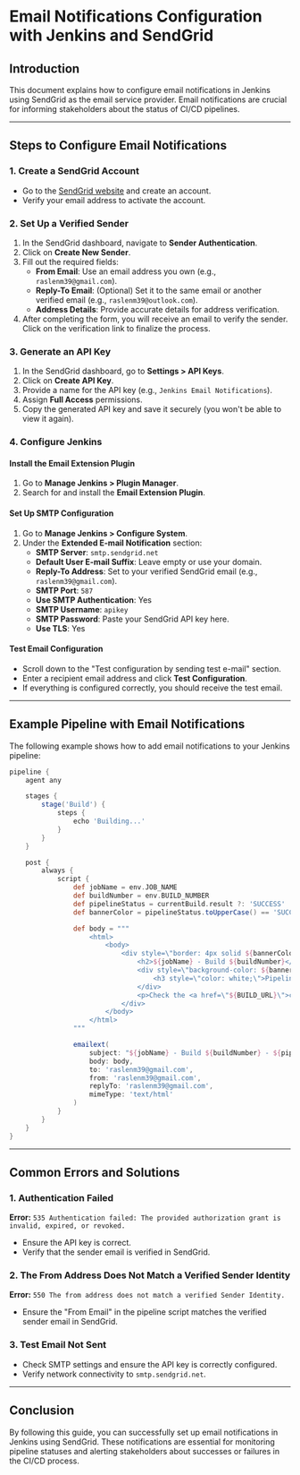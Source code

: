 # Email Notifications Configuration with Jenkins and SendGrid

## **Introduction**
This document explains how to configure email notifications in Jenkins using SendGrid as the email service provider. Email notifications are crucial for informing stakeholders about the status of CI/CD pipelines.

---

## **Steps to Configure Email Notifications**

### **1. Create a SendGrid Account**
- Go to the [SendGrid website](https://sendgrid.com/) and create an account.
- Verify your email address to activate the account.

### **2. Set Up a Verified Sender**
1. In the SendGrid dashboard, navigate to **Sender Authentication**.
2. Click on **Create New Sender**.
3. Fill out the required fields:
   - **From Email**: Use an email address you own (e.g., `raslenm39@gmail.com`).
   - **Reply-To Email**: (Optional) Set it to the same email or another verified email (e.g., `raslenm39@outlook.com`).
   - **Address Details**: Provide accurate details for address verification.
4. After completing the form, you will receive an email to verify the sender. Click on the verification link to finalize the process.

### **3. Generate an API Key**
1. In the SendGrid dashboard, go to **Settings > API Keys**.
2. Click on **Create API Key**.
3. Provide a name for the API key (e.g., `Jenkins Email Notifications`).
4. Assign **Full Access** permissions.
5. Copy the generated API key and save it securely (you won't be able to view it again).

### **4. Configure Jenkins**

#### **Install the Email Extension Plugin**
1. Go to **Manage Jenkins > Plugin Manager**.
2. Search for and install the **Email Extension Plugin**.

#### **Set Up SMTP Configuration**
1. Go to **Manage Jenkins > Configure System**.
2. Under the **Extended E-mail Notification** section:
   - **SMTP Server**: `smtp.sendgrid.net`
   - **Default User E-mail Suffix**: Leave empty or use your domain.
   - **Reply-To Address**: Set to your verified SendGrid email (e.g., `raslenm39@gmail.com`).
   - **SMTP Port**: `587`
   - **Use SMTP Authentication**: Yes
   - **SMTP Username**: `apikey`
   - **SMTP Password**: Paste your SendGrid API key here.
   - **Use TLS**: Yes

#### **Test Email Configuration**
- Scroll down to the "Test configuration by sending test e-mail" section.
- Enter a recipient email address and click **Test Configuration**.
- If everything is configured correctly, you should receive the test email.

---

## **Example Pipeline with Email Notifications**
The following example shows how to add email notifications to your Jenkins pipeline:

```groovy
pipeline {
    agent any

    stages {
        stage('Build') {
            steps {
                echo 'Building...'
            }
        }
    }

    post {
        always {
            script {
                def jobName = env.JOB_NAME
                def buildNumber = env.BUILD_NUMBER
                def pipelineStatus = currentBuild.result ?: 'SUCCESS'
                def bannerColor = pipelineStatus.toUpperCase() == 'SUCCESS' ? 'green' : 'red'

                def body = """
                    <html>
                        <body>
                            <div style=\"border: 4px solid ${bannerColor}; padding: 10px;\">
                                <h2>${jobName} - Build ${buildNumber}</h2>
                                <div style=\"background-color: ${bannerColor}; padding: 10px;\">
                                    <h3 style=\"color: white;\">Pipeline Status: ${pipelineStatus.toUpperCase()}</h3>
                                </div>
                                <p>Check the <a href=\"${BUILD_URL}\">console output</a>.</p>
                            </div>
                        </body>
                    </html>
                """

                emailext(
                    subject: "${jobName} - Build ${buildNumber} - ${pipelineStatus.toUpperCase()}",
                    body: body,
                    to: 'raslenm39@gmail.com',
                    from: 'raslenm39@gmail.com',
                    replyTo: 'raslenm39@gmail.com',
                    mimeType: 'text/html'
                )
            }
        }
    }
}
```

---

## **Common Errors and Solutions**

### **1. Authentication Failed**
**Error:** `535 Authentication failed: The provided authorization grant is invalid, expired, or revoked.`
- Ensure the API key is correct.
- Verify that the sender email is verified in SendGrid.

### **2. The From Address Does Not Match a Verified Sender Identity**
**Error:** `550 The from address does not match a verified Sender Identity.`
- Ensure the "From Email" in the pipeline script matches the verified sender email in SendGrid.

### **3. Test Email Not Sent**
- Check SMTP settings and ensure the API key is correctly configured.
- Verify network connectivity to `smtp.sendgrid.net`.

---

## **Conclusion**
By following this guide, you can successfully set up email notifications in Jenkins using SendGrid. These notifications are essential for monitoring pipeline statuses and alerting stakeholders about successes or failures in the CI/CD process.

